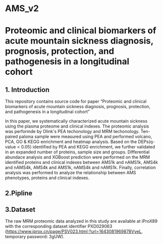 # AMS_v2
# Proteomic and clinical biomarkers of acute mountain sickness diagnosis, prognosis, protection, and pathogenesis in a longitudinal cohort
## 1. Introduction
This repository contains source code for paper “Proteomic and clinical biomarkers of acute mountain sickness diagnosis, prognosis, protection, and pathogenesis in a longitudinal cohort”

In this paper, we systematically characterized acute mountain sickness using the plasma proteome and clinical indexes. The proteomic analysis was performde by Olink's PEA techonology and MRM techonology. Ten-paired palsma sample were measured using PEA and performed volcano, PCA, GO & KEGG enrichment and heatmap analysis. Based on the DEPs(q-value < 0.05) identified by PEA and KEGG enrichment, we further validated in an expanded number of proteins, sample size and groups. DIfferential abundace analysis and XGBoost prediction were performed on the MRM identified proteins and clinical indexes between AMS1k and nAMS1k, AMS4k and nAMS4k, AMS4k and AMS1k, nAMS4k and nAMS1k. Finally, correlation analysis was performed to analyze the relationship between AMS phenotypes, proteins and clinical indexes.

## 2.Pipline


## 3.Dataset

The raw MRM proteomic data analyzed in this study are available at iProX89 with the corresponding dataset identifier PXD029063 (https://www.iprox.cn/page/PSV023.html;?url=1643081969878VyeL, temporary password: 3gUW). 
